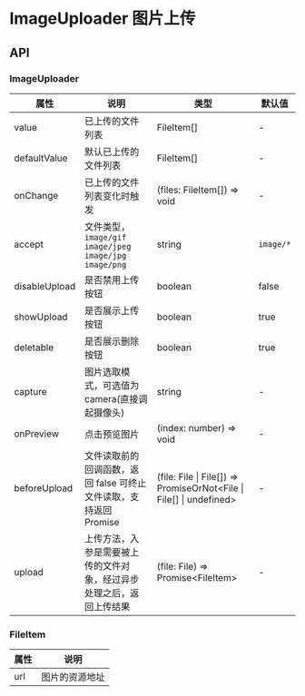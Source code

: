 # ImageUploader 图片上传

<code src="./demos/demo1.tsx"></code>

## API

### ImageUploader

| 属性          | 说明                                                                 | 类型                                                                | 默认值    |
| ------------- | -------------------------------------------------------------------- | ------------------------------------------------------------------- | --------- |
| value         | 已上传的文件列表                                                     | FileItem[]                                                          | -         |
| defaultValue  | 默认已上传的文件列表                                                 | FileItem[]                                                          | -         |
| onChange      | 已上传的文件列表变化时触发                                           | (files: FileItem[]) => void                                         | -         |
| accept        | 文件类型，`image/gif` `image/jpeg` `image/jpg` `image/png`           | string                                                              | `image/*` |
| disableUpload | 是否禁用上传按钮                                                     | boolean                                                             | false     |
| showUpload    | 是否展示上传按钮                                                     | boolean                                                             | true      |
| deletable     | 是否展示删除按钮                                                     | boolean                                                             | true      |
| capture       | 图片选取模式，可选值为 camera(直接调起摄像头)                        | string                                                              | -         |
| onPreview     | 点击预览图片                                                         | (index: number) => void                                             | -         |
| beforeUpload  | 文件读取前的回调函数，返回 false 可终止文件读取，支持返回 Promise    | (file: File \| File[]) => PromiseOrNot<File \| File[] \| undefined> | -         |
| upload        | 上传方法，入参是需要被上传的文件对象，经过异步处理之后，返回上传结果 | (file: File) => Promise\<FileItem\>                                 | -         |

### FileItem

| 属性 | 说明           |
| ---- | -------------- |
| url  | 图片的资源地址 |
